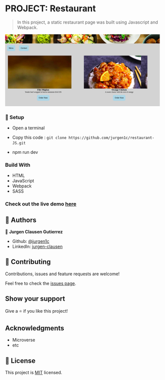 #	PROJECT: Restaurant


> In this project, a static restaurant page was built using Javascript and Webpack.

![Page](src/images/home.png)


### 📝 Setup

 - Open a terminal
 
 - Copy this code : 
        ```
        git clone https://github.com/jurgen1c/restaurant-JS.git
        ```

-	npm run dev


### Build With

-	HTML
- JavaScript
- Webpack
-	SASS  

### Check out the live demo [here](https://deploy-preview-3--hardcore-ride-94bb5a.netlify.app/)     

## 👤 Authors


👤 **Jurgen Clausen Gutierrez**

- Github: [@jurgen1c](https://github.com/jurgen1c)
- LinkedIn: [jurgen-clausen](https://www.linkedin.com/in/jurgen-clausen-2740061a9/)


## 🤝 Contributing

Contributions, issues and feature requests are welcome!

Feel free to check the [issues page](issues/).

## Show your support

Give a ⭐️ if you like this project!

## Acknowledgments

- Microverse
- etc

## 📝 License

This project is [MIT](lic.url) licensed.
